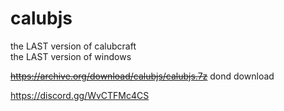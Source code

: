 # calubjs
the LAST version of calubcraft<br>
the LAST version of windows

~~https://archive.org/download/calubjs/calubjs.7z~~ dond download

https://discord.gg/WvCTFMc4CS
